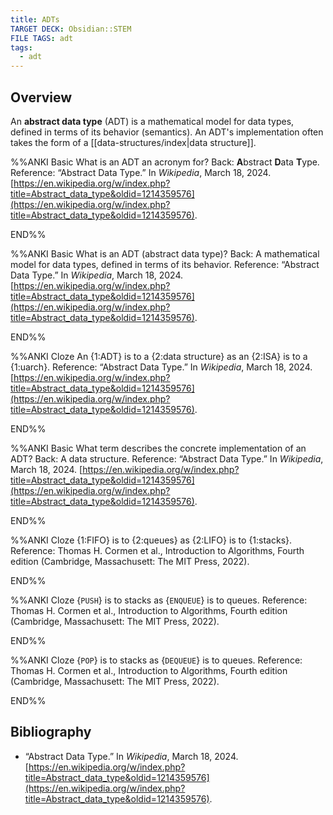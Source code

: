 ```yaml
---
title: ADTs
TARGET DECK: Obsidian::STEM
FILE TAGS: adt
tags:
  - adt
---
```


## Overview

An **abstract data type** (ADT) is a mathematical model for data types, defined in terms of its behavior (semantics). An ADT's implementation often takes the form of a [[data-structures/index|data structure]].

%%ANKI
Basic
What is an ADT an acronym for?
Back: **A**bstract **D**ata **T**ype.
Reference: “Abstract Data Type.” In _Wikipedia_, March 18, 2024. [https://en.wikipedia.org/w/index.php?title=Abstract_data_type&oldid=1214359576](https://en.wikipedia.org/w/index.php?title=Abstract_data_type&oldid=1214359576).
<!--ID: 1714669011569-->
END%%

%%ANKI
Basic
What is an ADT (abstract data type)?
Back: A mathematical model for data types, defined in terms of its behavior.
Reference: “Abstract Data Type.” In _Wikipedia_, March 18, 2024. [https://en.wikipedia.org/w/index.php?title=Abstract_data_type&oldid=1214359576](https://en.wikipedia.org/w/index.php?title=Abstract_data_type&oldid=1214359576).
<!--ID: 1714669011571-->
END%%

%%ANKI
Cloze
An {1:ADT} is to a {2:data structure} as an {2:ISA} is to a {1:uarch}.
Reference: “Abstract Data Type.” In _Wikipedia_, March 18, 2024. [https://en.wikipedia.org/w/index.php?title=Abstract_data_type&oldid=1214359576](https://en.wikipedia.org/w/index.php?title=Abstract_data_type&oldid=1214359576).
<!--ID: 1714669011572-->
END%%

%%ANKI
Basic
What term describes the concrete implementation of an ADT?
Back: A data structure.
Reference: “Abstract Data Type.” In _Wikipedia_, March 18, 2024. [https://en.wikipedia.org/w/index.php?title=Abstract_data_type&oldid=1214359576](https://en.wikipedia.org/w/index.php?title=Abstract_data_type&oldid=1214359576).
<!--ID: 1714677608770-->
END%%

%%ANKI
Cloze
{1:FIFO} is to {2:queues} as {2:LIFO} is to {1:stacks}.
Reference: Thomas H. Cormen et al., Introduction to Algorithms, Fourth edition (Cambridge, Massachusett: The MIT Press, 2022).
<!--ID: 1715461853935-->
END%%

%%ANKI
Cloze
{`PUSH`} is to stacks as {`ENQUEUE`} is to queues.
Reference: Thomas H. Cormen et al., Introduction to Algorithms, Fourth edition (Cambridge, Massachusett: The MIT Press, 2022).
<!--ID: 1715461853939-->
END%%

%%ANKI
Cloze
{`POP`} is to stacks as {`DEQUEUE`} is to queues.
Reference: Thomas H. Cormen et al., Introduction to Algorithms, Fourth edition (Cambridge, Massachusett: The MIT Press, 2022).
<!--ID: 1715461853943-->
END%%

## Bibliography

* “Abstract Data Type.” In _Wikipedia_, March 18, 2024. [https://en.wikipedia.org/w/index.php?title=Abstract_data_type&oldid=1214359576](https://en.wikipedia.org/w/index.php?title=Abstract_data_type&oldid=1214359576).